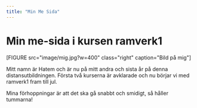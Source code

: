 ```yaml
---
title: "Min Me Sida"
---
```

Min me-sida i kursen ramverk1
=========================

 

[FIGURE src="image/mig.jpg?w=400" class="right" caption="Bild på mig"]

Mitt namn är Hatem och är nu på mitt andra och sista år på denna distansutbildningen. Första två kurserna är avklarade och nu börjar vi med ramverk1 fram till jul. 

Mina förhoppningar är att det ska gå snabbt och smidigt, så håller tummarna!
